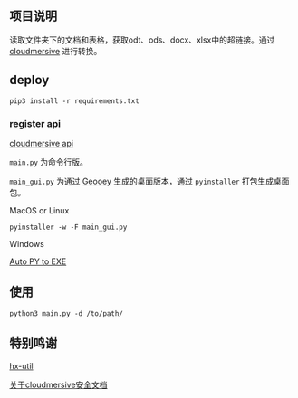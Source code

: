 ## 项目说明

读取文件夹下的文档和表格，获取odt、ods、docx、xlsx中的超链接。通过 [cloudmersive](https://cloudmersive.com/tools) 进行转换。

## deploy
`pip3 install -r requirements.txt`

### register api
[cloudmersive api](https://cloudmersive.com/convert-api)

`main.py` 为命令行版。

`main_gui.py` 为通过 [Geooey](https://github.com/chriskiehl/Gooey) 生成的桌面版本，通过 `pyinstaller` 打包生成桌面包。

MacOS or Linux

`pyinstaller -w -F main_gui.py`

Windows

[Auto PY to EXE](https://pypi.org/project/auto-py-to-exe/)


## 使用

`python3 main.py -d /to/path/`

## 特别鸣谢 
[hx-util](https://github.com/Colin-Fredericks/hx-util)

[关于cloudmersive安全文档](https://cloudmersive.com/security)